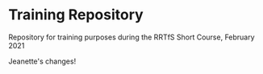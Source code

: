# Training Repository

Repository for training purposes during the RRTfS Short Course, February 2021

Jeanette's changes!